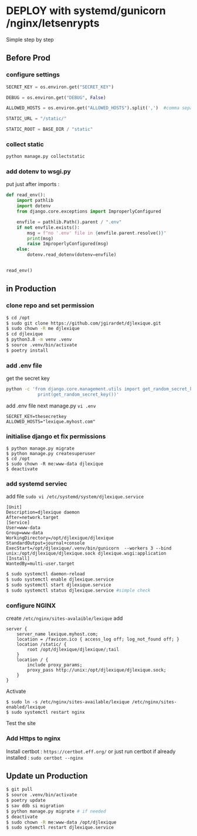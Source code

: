 # DEPLOY with systemd/gunicorn /nginx/letsenrypts

Simple step by step

## Before Prod

### configure settings

```python
SECRET_KEY = os.environ.get("SECRET_KEY")

DEBUG = os.environ.get("DEBUG", False)

ALLOWED_HOSTS = os.environ.get("ALLOWED_HOSTS").split(',')  #comma separeted value : myfiresthhist,234.234.234.324,anotherone

STATIC_URL = "/static/"

STATIC_ROOT = BASE_DIR / "static"
```

### collect static

```bash
python manage.py collectstatic
```

### add dotenv to wsgi.py

put just after imports :

```python
def read_env():
    import pathlib
    import dotenv
    from django.core.exceptions import ImproperlyConfigured

    envfile = pathlib.Path().parent / ".env"
    if not envfile.exists():
        msg = f"no '.env' file in {envfile.parent.resolve()}"
        print(msg)
        raise ImproperlyConfigured(msg)
    else:
        dotenv.read_dotenv(dotenv=envfile)


read_env()
```

## in Production

### clone repo and set permission

```bash
$ cd /opt
$ sudo git clone https://github.com/jgirardet/djlexique.git
$ sudo chown -R me djlexique
$ cd djlexique
$ python3.8 -m venv .venv
$ source .venv/bin/activate
$ poetry install
```

### add .env file

get the secret key
```bash
python -c 'from django.core.management.utils import get_random_secret_key; \
            print(get_random_secret_key())'
```
add .env file next manage.py
`vi .env`
```env
SECRET_KEY=thesecretkey
ALLOWED_HOSTS="lexique.myhost.com"
```

### initialise django et fix permissions
```
$ python manage.py migrate
$ python manage.py createsuperuser
$ cd /opt
$ sudo chown -R me:www-data djlexique
$ deactivate
```

### add systemd serviec
add file `sudo vi /etc/systemd/system/djlexique.service`

```
[Unit]
Description=djlexique daemon
After=network.target
[Service]
User=www-data
Group=www-data
WorkingDirectory=/opt/djlexique/djlexique
StandardOutput=journal+console
ExecStart=/opt/djlexique/.venv/bin/gunicorn  --workers 3 --bind unix:/opt/djlexique/djlexique.sock djlexique.wsgi:application
[Install]
WantedBy=multi-user.target
```

```bash
$ sudo systemctl daemon-reload
$ sudo systemctl enable djlexique.service
$ sudo systemctl start djlexique.service
$ sudo systemctl status djlexique.service #simple check
```

### configure NGINX

create `/etc/nginx/sites-avalaible/lexique`
add
```
server { 
    server_name lexique.myhost.com; 
    location = /favicon.ico { access_log off; log_not_found off; } 
    location /static/ { 
        root /opt/djlexique/djlexique/;tail  
    } 
    location / { 
        include proxy_params; 
        proxy_pass http://unix:/opt/djlexique/djlexique.sock; 
    } 
}
```

Activate
```
$ sudo ln -s /etc/nginx/sites-available/lexique /etc/nginx/sites-enabled/lexique
$ sudo systemctl restart nginx
```

Test the site

### Add Https to nginx

Install certbot : `https://certbot.eff.org/`
or just run certbot if already installed : `sudo certbot --nginx`


## Update un Production
```bash
$ git pull
$ source .venv/bin/activate
$ poetry update
$ sav ddb si migration
$ python manage.py migrate # if needed
$ deactivate
$ sudo chown -R me:www-data /opt/djlexique
$ sudo sytemctl restart djlexique.service
```



